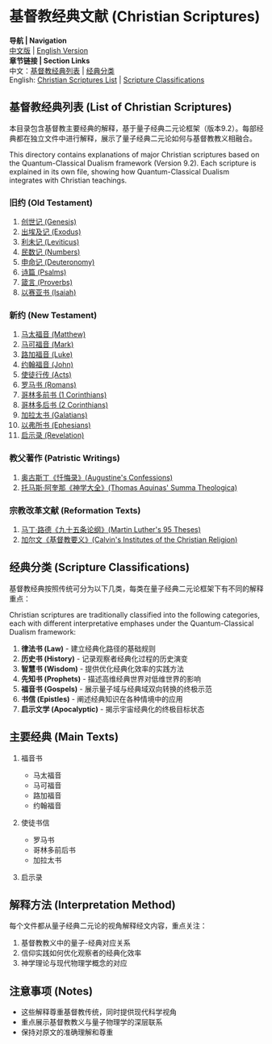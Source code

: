 # 基督教经典文献 (Christian Scriptures)

**导航 | Navigation**  
[中文版](#基督教经典列表-list-of-christian-scriptures) | [English Version](#基督教经典列表-list-of-christian-scriptures)  
**章节链接 | Section Links**  
中文：[基督教经典列表](#基督教经典列表-list-of-christian-scriptures) | [经典分类](#经典分类-scripture-classifications)  
English: [Christian Scriptures List](#基督教经典列表-list-of-christian-scriptures) | [Scripture Classifications](#经典分类-scripture-classifications)

## 基督教经典列表 (List of Christian Scriptures)

本目录包含基督教主要经典的解释，基于量子经典二元论框架（版本9.2）。每部经典都在独立文件中进行解释，展示了量子经典二元论如何与基督教教义相融合。

This directory contains explanations of major Christian scriptures based on the Quantum-Classical Dualism framework (Version 9.2). Each scripture is explained in its own file, showing how Quantum-Classical Dualism integrates with Christian teachings.

### 旧约 (Old Testament)
1. [创世记 (Genesis)](Genesis.md)
2. [出埃及记 (Exodus)](Exodus.md)
3. [利未记 (Leviticus)](Leviticus.md)
4. [民数记 (Numbers)](Numbers.md)
5. [申命记 (Deuteronomy)](Deuteronomy.md)
6. [诗篇 (Psalms)](Psalms.md)
7. [箴言 (Proverbs)](Proverbs.md)
8. [以赛亚书 (Isaiah)](Isaiah.md)

### 新约 (New Testament)
1. [马太福音 (Matthew)](Matthew.md)
2. [马可福音 (Mark)](Mark.md)
3. [路加福音 (Luke)](Luke.md)
4. [约翰福音 (John)](John.md)
5. [使徒行传 (Acts)](Acts.md)
6. [罗马书 (Romans)](Romans.md)
7. [哥林多前书 (1 Corinthians)](1_Corinthians.md)
8. [哥林多后书 (2 Corinthians)](2_Corinthians.md)
9. [加拉太书 (Galatians)](Galatians.md)
10. [以弗所书 (Ephesians)](Ephesians.md)
11. [启示录 (Revelation)](Revelation.md)

### 教父著作 (Patristic Writings)
1. [奥古斯丁《忏悔录》(Augustine's Confessions)](Augustine_Confessions.md)
2. [托马斯·阿奎那《神学大全》(Thomas Aquinas' Summa Theologica)](Summa_Theologica.md)

### 宗教改革文献 (Reformation Texts)
1. [马丁·路德《九十五条论纲》(Martin Luther's 95 Theses)](95_Theses.md)
2. [加尔文《基督教要义》(Calvin's Institutes of the Christian Religion)](Institutes_Christian_Religion.md)

## 经典分类 (Scripture Classifications)

基督教经典按照传统可分为以下几类，每类在量子经典二元论框架下有不同的解释重点：

Christian scriptures are traditionally classified into the following categories, each with different interpretative emphases under the Quantum-Classical Dualism framework:

1. **律法书 (Law)** - 建立经典化路径的基础规则
2. **历史书 (History)** - 记录观察者经典化过程的历史演变
3. **智慧书 (Wisdom)** - 提供优化经典化效率的实践方法
4. **先知书 (Prophets)** - 描述高维经典世界对低维世界的影响
5. **福音书 (Gospels)** - 展示量子域与经典域双向转换的终极示范
6. **书信 (Epistles)** - 阐述经典知识在各种情境中的应用
7. **启示文学 (Apocalyptic)** - 揭示宇宙经典化的终极目标状态 

## 主要经典 (Main Texts)

1. 福音书
   - 马太福音
   - 马可福音
   - 路加福音
   - 约翰福音

2. 使徒书信
   - 罗马书
   - 哥林多前后书
   - 加拉太书

3. 启示录

## 解释方法 (Interpretation Method)

每个文件都从量子经典二元论的视角解释经文内容，重点关注：
1. 基督教教义中的量子-经典对应关系
2. 信仰实践如何优化观察者的经典化效率
3. 神学理论与现代物理学概念的对应

## 注意事项 (Notes)

- 这些解释尊重基督教传统，同时提供现代科学视角
- 重点展示基督教教义与量子物理学的深层联系
- 保持对原文的准确理解和尊重 